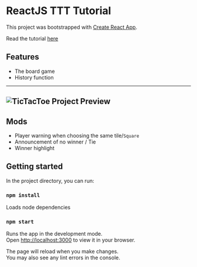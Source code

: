 # ReactJS TTT Tutorial

This project was bootstrapped with [Create React App](https://github.com/facebook/create-react-app).

Read the tutorial [here](https://reactjs.org/tutorial/tutorial.html)

## Features
- The board game
- History function

---
![TicTacToe Project Preview](https://user-images.githubusercontent.com/7390894/201873138-4ac414f9-968e-4bed-813a-50d41310b737.gif)
---

## Mods
- Player warning when choosing the same tile/`Square`
- Announcement of no winner / Tie
- Winner highlight


## Getting started

In the project directory, you can run:

### `npm install`

Loads node dependencies


### `npm start`

Runs the app in the development mode.\
Open [http://localhost:3000](http://localhost:3000) to view it in your browser.

The page will reload when you make changes.\
You may also see any lint errors in the console.
